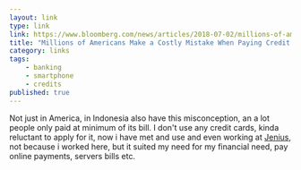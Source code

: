 ```yaml
---
layout: link
type: link
link: https://www.bloomberg.com/news/articles/2018-07-02/millions-of-americans-make-a-costly-mistake-when-paying-credit-card-bills
title: "Millions of Americans Make a Costly Mistake When Paying Credit Card Bills"
category: links
tags: 
    - banking
    - smartphone
    - credits
published: true
---
```


Not just in America, in Indonesia also have this misconception, an a lot people only paid at minimum of its bill.
I don't use any credit cards, kinda reluctant to apply for it, now i have met and use and even working at [Jenius](https://www.jenius.com), not because i worked here, but it suited my need for my financial need, pay online payments, servers bills etc.